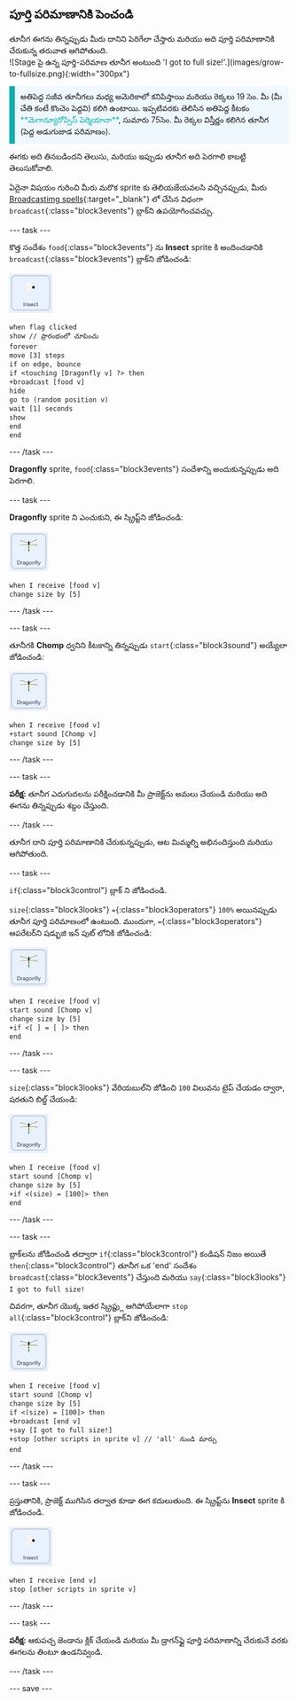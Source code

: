 ## పూర్తి పరిమాణానికి పెంచండి

<div style="display: flex; flex-wrap: wrap">
<div style="flex-basis: 200px; flex-grow: 1; margin-right: 15px;">
తూనీగ ఈగను తిన్నప్పుడు మీరు దానిని పెరిగేలా చేస్తారు మరియు అది పూర్తి పరిమాణానికి చేరుకున్న తరువాత ఆగిపోతుంది.
</div>
<div>
![Stage పై ఉన్న పూర్తి-పరిమాణ తూనీగ అంటుంది 'I got to full size!'.](images/grow-to-fullsize.png){:width="300px"}
</div>
</div>

<p style="border-left: solid; border-width:10px; border-color: #0faeb0; background-color: aliceblue; padding: 10px;">
అతిపెద్ద సజీవ తూనీగలు మధ్య అమెరికాలో కనిపిస్తాయి మరియు రెక్కలు 19 సెం. మీ (మీ చేతి కంటే కొంచెం పెద్దవి) కలిగి ఉంటాయి. ఇప్పటివరకు తెలిసిన అతిపెద్ద కీటకం <span style="color: #0faeb0">**మెగాన్యూరోప్సిస్ పెర్మియానా**</span>, సుమారు 75సెం. మీ రెక్కల విస్తీర్ణం కలిగిన తూనీగ (పెద్ద అడుగుజాడ పరిమాణం).</p>

ఈగకు అది తినబడిందని తెలుసు, మరియు ఇప్పుడు తూనీగ అది పెరగాలి కాబట్టి తెలుసుకోవాలి.

ఏదైనా విషయం గురించి మీరు మరొక sprite కు తెలియజేయవలసి వచ్చినప్పుడు, మీరు [Broadcastimg spells](https://projects.raspberrypi.org/te-IN/projects/broadcasting-spells){:target="_blank"} లో చేసిన విధంగా `broadcast`{:class="block3events"} బ్లాక్‌ని ఉపయోగించవచ్చు.

--- task ---

కొత్త సందేశం `food`{:class="block3events"} ను **Insect** sprite కి అందించడానికి `broadcast`{:class="block3events"} బ్లాక్‌ని జోడించండి:

![](images/fly-icon.png)

```blocks3
when flag clicked
show // ప్రారంభంలో చూపించు
forever
move [3] steps
if on edge, bounce
if <touching [Dragonfly v] ?> then
+broadcast [food v]
hide
go to (random position v)
wait [1] seconds
show
end
end
```
--- /task ---

**Dragonfly** sprite, `food`{:class="block3events"} సందేశాన్ని అందుకున్నప్పుడు అది పెరగాలి.

--- task ---

**Dragonfly** sprite ని ఎంచుకుని, ఈ స్క్రిప్ట్‌ని జోడించండి:

![](images/dragonfly-icon.png)

```blocks3 
when I receive [food v]
change size by [5]
```

--- /task ---

--- task ---

తూనీగకి **Chomp** ధ్వనిని కీటకాన్ని తిన్నప్పుడు `start`{:class="block3sound"} అయ్యేలా జోడించండి:

![](images/dragonfly-icon.png)

```blocks3 
when I receive [food v]
+start sound [Chomp v]
change size by [5]
```
--- /task ---

--- task ---

**పరీక్ష:** తూనీగ ఎదుగుదలను పరీక్షించడానికి మీ ప్రాజెక్ట్‌ను అమలు చేయండి మరియు అది ఈగను తిన్నప్పుడు శబ్దం చేస్తుంది.

--- /task ---

తూనీగ దాని పూర్తి పరిమాణానికి చేరుకున్నప్పుడు, ఆట మిమ్మల్ని అభినందిస్తుంది మరియు ఆగిపోతుంది.

--- task ---

`if`{:class="block3control"} బ్లాక్ ని జోడించండి.

`size`{:class="block3looks"} `=`{:class="block3operators"} `100%` అయినప్పుడు తూనీగ పూర్తి పరిమాణంలో ఉంటుంది. ముందుగా, `=`{:class="block3operators"} ఆపరేటర్‌ని షడ్భుజి ఇన్ పుట్ లోనికి జోడించండి:

![](images/dragonfly-icon.png)

```blocks3
when I receive [food v]
start sound [Chomp v]
change size by [5]
+if <[ ] = [ ]> then
end
```
--- /task ---

--- task ---

`size`{:class="block3looks"} వేరియబుల్‌ని జోడించి `100` విలువను టైప్ చేయడం ద్వారా, షరతుని బిల్డ్ చేయండి:

![](images/dragonfly-icon.png)

```blocks3
when I receive [food v]
start sound [Chomp v]
change size by [5]
+if <(size) = [100]> then
end
```
--- /task ---

--- task ---

బ్లాక్‌లను జోడించండి తద్వారా `if`{:class="block3control"} కండిషన్ నిజం అయితే `then`{:class="block3control"} తూనీగ ఒక 'end' సందేశం `broadcast`{:class="block3events"} చేస్తుంది మరియు `say`{:class="block3looks"} `I got to full size!`

చివరగా, తూనీగ యొక్క ఇతర స్క్రిప్ట్లు ఆగిపోయేలాగా `stop all`{:class="block3control"} బ్లాక్‌ని జోడించండి:

![](images/dragonfly-icon.png)

```blocks3
when I receive [food v]
start sound [Chomp v]
change size by [5]
if <(size) = [100]> then
+broadcast [end v]
+say [I got to full size!]
+stop [other scripts in sprite v] // 'all' నుండి మార్చు
end
```
--- /task ---

--- task ---

ప్రస్తుతానికి, ప్రాజెక్ట్ ముగిసిన తర్వాత కూడా ఈగ కదులుతుంది. ఈ స్క్రిప్ట్‌ను **Insect** sprite కి జోడించండి.

![](images/fly-icon.png)

```blocks3
when I receive [end v]
stop [other scripts in sprite v]
```

--- /task ---

--- task ---

**పరీక్ష:** ఆకుపచ్చ జెండాను క్లిక్ చేయండి మరియు మీ డ్రాగన్‌ఫ్లై పూర్తి పరిమాణాన్ని చేరుకునే వరకు ఈగలను తింటూ ఉండనివ్వండి.

--- /task ---

--- save ---
